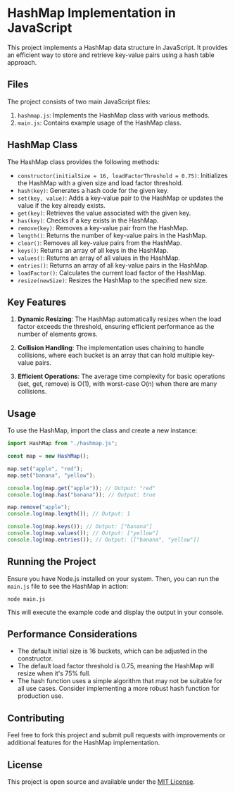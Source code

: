 # HashMap Implementation in JavaScript

This project implements a HashMap data structure in JavaScript. It provides an efficient way to store and retrieve key-value pairs using a hash table approach.

## Files

The project consists of two main JavaScript files:

1. `hashmap.js`: Implements the HashMap class with various methods.
2. `main.js`: Contains example usage of the HashMap class.

## HashMap Class

The HashMap class provides the following methods:

- `constructor(initialSize = 16, loadFactorThreshold = 0.75)`: Initializes the HashMap with a given size and load factor threshold.
- `hash(key)`: Generates a hash code for the given key.
- `set(key, value)`: Adds a key-value pair to the HashMap or updates the value if the key already exists.
- `get(key)`: Retrieves the value associated with the given key.
- `has(key)`: Checks if a key exists in the HashMap.
- `remove(key)`: Removes a key-value pair from the HashMap.
- `length()`: Returns the number of key-value pairs in the HashMap.
- `clear()`: Removes all key-value pairs from the HashMap.
- `keys()`: Returns an array of all keys in the HashMap.
- `values()`: Returns an array of all values in the HashMap.
- `entries()`: Returns an array of all key-value pairs in the HashMap.
- `loadFactor()`: Calculates the current load factor of the HashMap.
- `resize(newSize)`: Resizes the HashMap to the specified new size.

## Key Features

1. **Dynamic Resizing**: The HashMap automatically resizes when the load factor exceeds the threshold, ensuring efficient performance as the number of elements grows.

2. **Collision Handling**: The implementation uses chaining to handle collisions, where each bucket is an array that can hold multiple key-value pairs.

3. **Efficient Operations**: The average time complexity for basic operations (set, get, remove) is O(1), with worst-case O(n) when there are many collisions.

## Usage

To use the HashMap, import the class and create a new instance:

```javascript
import HashMap from "./hashmap.js";

const map = new HashMap();

map.set("apple", "red");
map.set("banana", "yellow");

console.log(map.get("apple")); // Output: "red"
console.log(map.has("banana")); // Output: true

map.remove("apple");
console.log(map.length()); // Output: 1

console.log(map.keys()); // Output: ["banana"]
console.log(map.values()); // Output: ["yellow"]
console.log(map.entries()); // Output: [["banana", "yellow"]]
```

## Running the Project

Ensure you have Node.js installed on your system. Then, you can run the `main.js` file to see the HashMap in action:

```
node main.js
```

This will execute the example code and display the output in your console.

## Performance Considerations

- The default initial size is 16 buckets, which can be adjusted in the constructor.
- The default load factor threshold is 0.75, meaning the HashMap will resize when it's 75% full.
- The hash function uses a simple algorithm that may not be suitable for all use cases. Consider implementing a more robust hash function for production use.

## Contributing

Feel free to fork this project and submit pull requests with improvements or additional features for the HashMap implementation.

## License

This project is open source and available under the [MIT License](https://opensource.org/licenses/MIT).
